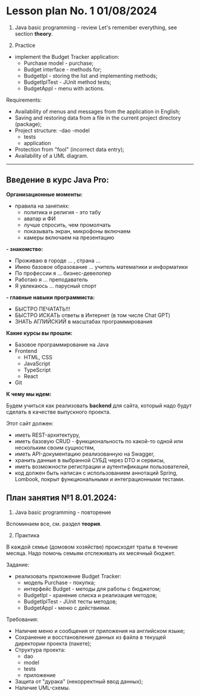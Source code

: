 # Lesson plan No. 1 01/08/2024

1. Java basic programming - review
   Let's remember everything, see section **theory**.

2. Practice
- implement the Budget Tracker application:
  - Purchase model - purchase;
  - Budget interface - methods for;
  - BudgetIpl - storing the list and implementing methods;
  - BudgetIplTest - JUnit method tests;
  - BudgetAppl - menu with actions.

Requirements:
- Availability of menus and messages from the application in English;
- Saving and restoring data from a file in the current project directory (package);
- Project structure:
  -dao
  -model
  - tests
  - application
- Protection from "fool" (incorrect data entry);
- Availability of a UML diagram.


----------------------------------------------------------


## Введение в курс Java Pro:

**Организационные моменты:**
- правила на занятиях:
  - политика и религия - это табу
  - аватар и ФИ
  - лучше спросить, чем промолчать
  - показывать экран, микрофоны включаем 
  - камеры включаем на презентацию


**- знакомство:**

  - Проживаю в городе ... , страна ... 
  - Имею базовое образование ... учитель математики и информатики
  - По профессии я ... бизнес-девелопер 
  - Работаю я ... преподаватель 
  - Я увлекаюсь ... парусный спорт


**- главные навыки программиста:**
  - БЫСТРО ПЕЧАТАТЬ!!!
  - БЫСТРО ИСКАТЬ ответы в Интернет (в том числе Chat GPT)
  - ЗНАТЬ АГЛИЙСКИЙ в масштабах программирования

**Какие курсы вы прошли:**
- Базовое программирование на Java
- Frontend
  - HTML, CSS
  - JavaScript 
  - TypeScript
  - React 
- Git

**К чему мы идем:**
 
Будем учиться как реализовать **backend** для сайта, который надо будут сделать в качестве выпускного проекта.

Этот сайт должен:
*   иметь REST-архитектуру,
*   иметь базовую CRUD - функциональность по какой-то одной или нескольким своим сущностям,
*   иметь API-документацию реализованную на Swagger,
*   хранить данные в выбранной СУБД через DTO и сервисы,
*   иметь возможности регистрации и аутентификации пользователей,
*   код должен быть написан с использованием аннотаций Spring, Lombook, покрыт функциональными и интеграционными тестами.


## План занятия №1 8.01.2024:

1. Java basic programming - повторение

Вспоминаем все, см. раздел **теория**.

2. Практика

В каждой семье (домовом хозяйстве) происходят траты в течение месяца.
Надо помочь семьям отслеживать их месячный бюджет.

Задание:
- реализовать приложение Budget Tracker:
  - модель Purchase - покупка;
  - интерфейс Budget - методы для работы с бюджетом; 
  - BudgetIpl - хранение списка и реализация методов;
  - BudgetIplTest - JUnit тесты методов;
  - BudgetAppl - меню с действиями.

Требования:
- Наличие меню и сообщения от приложения на английском языке;
- Сохранение и восстановление данных из файла в текущей директории проекта (пакете);
- Структура проекта:
  - dao
  - model
  - tests
  - приложение
- Защита от "дурака" (некорректный ввод данных);
- Наличие UML-схемы.













